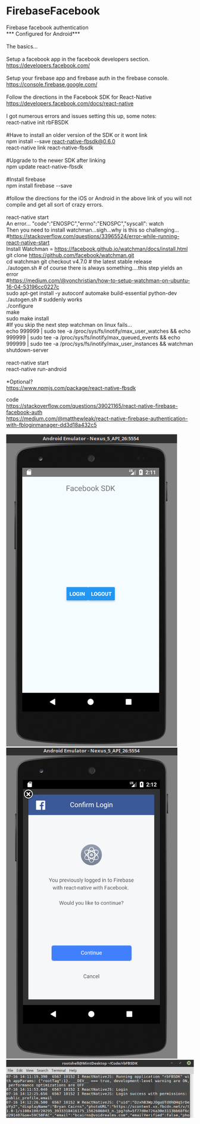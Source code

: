 # FirebaseFacebook

Firebase facebook authentication<br>
*** Configured for Android***<br>
<br>
The basics...
<br><br>
Setup a facebook app in the facebook developers section.<br>
https://developers.facebook.com/<br>
<br>
Setup your firebase app and firebase auth in the firebase console.<br>
https://console.firebase.google.com/<br>
<br>
Follow the directions in the Facebook SDK for React-Native<br>
https://developers.facebook.com/docs/react-native<br>
<br>
I got numerous errors and issues setting this up, some notes:<br>
react-native init rbFBSDK<br>
<br>
#Have to install an older version of the SDK or it wont link<br>
npm install --save react-native-fbsdk@0.6.0<br>
react-native link react-native-fbsdk<br>
<br>
#Upgrade to the newer SDK after linking<br>
npm update react-native-fbsdk<br>
<br>
#Install firebase<br>
npm install firebase --save<br>
<br>
#follow the directions for the iOS or Android in the above link of you will not compile and get all sort of crazy errors.
<br><br>
react-native start<br>
An error... "code":"ENOSPC","errno":"ENOSPC","syscall": watch<br>
Then you need to install watchman...sigh...why is this so challenging...<br>
   #https://stackoverflow.com/questions/33965524/error-while-running-react-native-start<br>
Install Watchman = https://facebook.github.io/watchman/docs/install.html<br>
git clone https://github.com/facebook/watchman.git<br>
cd watchman
git checkout v4.7.0  # the latest stable release<br>
./autogen.sh # of course there is always something....this step yields an error<br>
   #https://medium.com/@vonchristian/how-to-setup-watchman-on-ubuntu-16-04-53196cc0227c<br>
sudo apt-get install -y autoconf automake build-essential python-dev<br>
./autogen.sh # suddenly works<br>
./configure<br>
make<br>
sudo make install<br>
#If you skip the next step watchman on linux fails...<br>
echo 999999 | sudo tee -a /proc/sys/fs/inotify/max_user_watches  && echo 999999 | sudo tee -a  /proc/sys/fs/inotify/max_queued_events && echo 999999 | sudo tee  -a /proc/sys/fs/inotify/max_user_instances && watchman  shutdown-server
<br><br>
react-native start<br>
react-native run-android<br>
<br>
*Optional?<br>
https://www.npmjs.com/package/react-native-fbsdk<br>

code<br>
https://stackoverflow.com/questions/39021165/react-native-firebase-facebook-auth<br>
https://medium.com/@matthewleak/react-native-firebase-authentication-with-fbloginmanager-dd3d18a432c5<br>
<br>
![Alt text](images/FirebaseFB1.png?raw=true "ScreenShot")
![Alt text](images/FirebaseFB2.png?raw=true "ScreenShot")
![Alt text](images/FirebaseFB3.png?raw=true "ScreenShot")
